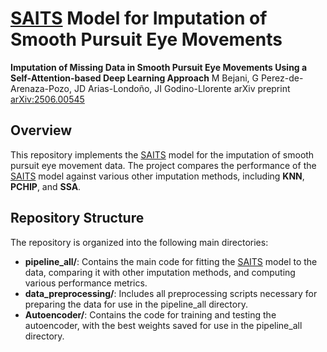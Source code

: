# [SAITS](https://github.com/WenjieDu/SAITS) Model for Imputation of Smooth Pursuit Eye Movements

**Imputation of Missing Data in Smooth Pursuit Eye Movements Using a Self-Attention-based Deep Learning Approach**
M Bejani, G Perez-de-Arenaza-Pozo, JD Arias-Londoño, JI Godino-Llorente 
arXiv preprint [arXiv:2506.00545](https://arxiv.org/abs/2506.00545) 

## Overview

This repository implements the [SAITS](https://github.com/WenjieDu/SAITS) model for the imputation of smooth pursuit eye movement data. The project compares the performance of the [SAITS](https://github.com/WenjieDu/SAITS) model against various other imputation methods, including **KNN**, **PCHIP**, and **SSA**. 

## Repository Structure

The repository is organized into the following main directories:

- **pipeline_all/**: Contains the main code for fitting the [SAITS](https://github.com/WenjieDu/SAITS) model to the data, comparing it with other imputation methods, and computing various performance metrics.
- **data_preprocessing/**: Includes all preprocessing scripts necessary for preparing the data for use in the pipeline_all directory.
- **Autoencoder/**: Contains the code for training and testing the autoencoder, with the best weights saved for use in the pipeline_all directory.

